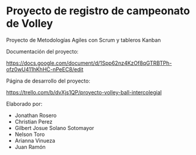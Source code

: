 # Proyecto de registro de campeonato de Volley
Proyecto de Metodologías Agiles con Scrum y tableros Kanban

Documentación del proyecto:

https://docs.google.com/document/d/1Spp62nz4KzOf8qGTRBTPh-ofz0wU411hKhHC-nPeEC8/edit

Página de desarrollo del proyecto:

https://trello.com/b/dvXjs1QP/proyecto-volley-ball-intercolegial

Elaborado por:
 
* Jonathan Rosero
* Christian Perez
* Gilbert Josue Solano Sotomayor
* Nelson Toro
* Arianna Vinueza
* Juan Ramón

